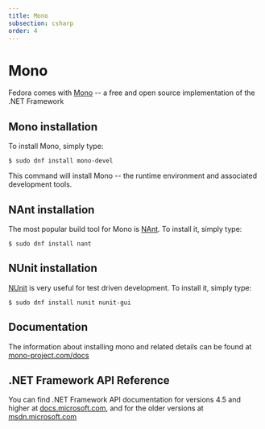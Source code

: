 ```yaml
---
title: Mono
subsection: csharp
order: 4
---
```


# Mono

Fedora comes with [Mono](http://www.mono-project.com/) -- a free and open source implementation of the .NET Framework

## Mono installation

To install Mono, simply type:

```
$ sudo dnf install mono-devel
```

This command will install Mono -- the runtime environment and associated development tools.


## NAnt installation

The most popular build tool for Mono is [NAnt](http://nant.sourceforge.net/). To install it, simply type:

```
$ sudo dnf install nant
```

## NUnit installation

[NUnit](http://nunit.org/) is very useful for test driven development. To install it, simply type:

```
$ sudo dnf install nunit nunit-gui
```

## Documentation

The information about installing mono and related details can be found at [mono-project.com/docs](http://www.mono-project.com/docs)

## .NET Framework API Reference

You can find .NET Framework API documentation for versions 4.5 and higher at [docs.microsoft.com](https://docs.microsoft.com/en-us/dotnet/api/index?view=netframework-4.5), and for the older versions at [msdn.microsoft.com](https://msdn.microsoft.com/en-us/library/w0x726c2%28v=vs.90%29.aspx)

